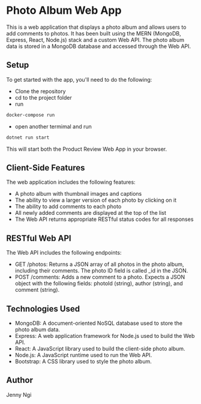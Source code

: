 # Photo Album Web App
This is a web application that displays a photo album and allows users to add comments to photos. It has been built using the MERN (MongoDB, Express, React, Node.js) stack and a custom Web API. The photo album data is stored in a MongoDB database and accessed through the Web API.

## Setup
To get started with the app, you'll need to do the following:

- Clone the repository
- cd to the project folder
- run 
```sh
docker-compose run
```
- open another termimal and run
```sh
dotnet run start
```
This will start both the Product Review Web App in your browser.

## Client-Side Features
The web application includes the following features:
- A photo album with thumbnail images and captions
- The ability to view a larger version of each photo by clicking on it
- The ability to add comments to each photo
- All newly added comments are displayed at the top of the list
- The Web API returns appropriate RESTful status codes for all responses

## RESTful Web API
The Web API includes the following endpoints:
- GET /photos: Returns a JSON array of all photos in the photo album, including their comments. The photo ID field is called _id in the JSON.
- POST /comments: Adds a new comment to a photo. Expects a JSON object with the following fields: photoId (string), author (string), and comment (string).

## Technologies Used
- MongoDB: A document-oriented NoSQL database used to store the photo album data.
- Express: A web application framework for Node.js used to build the Web API.
- React: A JavaScript library used to build the client-side photo album.
- Node.js: A JavaScript runtime used to run the Web API.
- Bootstrap: A CSS library used to style the photo album.

## Author
Jenny Ngi
